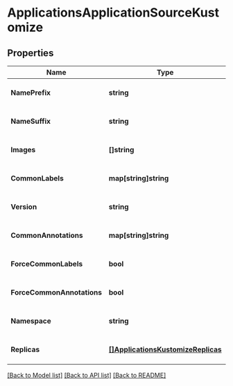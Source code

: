# ApplicationsApplicationSourceKustomize

## Properties
Name | Type | Description | Notes
------------ | ------------- | ------------- | -------------
**NamePrefix** | **string** |  | [optional] [default to null]
**NameSuffix** | **string** |  | [optional] [default to null]
**Images** | **[]string** |  | [optional] [default to null]
**CommonLabels** | **map[string]string** |  | [optional] [default to null]
**Version** | **string** |  | [optional] [default to null]
**CommonAnnotations** | **map[string]string** |  | [optional] [default to null]
**ForceCommonLabels** | **bool** |  | [optional] [default to null]
**ForceCommonAnnotations** | **bool** |  | [optional] [default to null]
**Namespace** | **string** |  | [optional] [default to null]
**Replicas** | [**[]ApplicationsKustomizeReplicas**](applicationsKustomizeReplicas.md) |  | [optional] [default to null]

[[Back to Model list]](../README.md#documentation-for-models) [[Back to API list]](../README.md#documentation-for-api-endpoints) [[Back to README]](../README.md)

